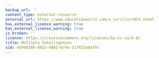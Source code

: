 ```yaml
---
backup_url: ''
content_type: external-resource
external_url: https://www.educationworld.com/a_curr/curr054.shtml
has_external_licence_warning: true
has_external_license_warning: true
is_broken: ''
license: https://creativecommons.org/licenses/by-nc-sa/4.0/
title: Multiple Intelligences
uid: 4d949286-4922-4883-b74e-217823a0af91
---
```

